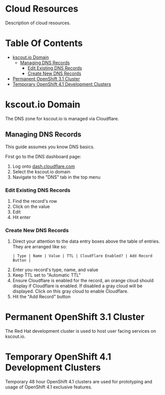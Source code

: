 # Cloud Resources
Description of cloud resources.

# Table Of Contents
- [kscout.io Domain](#kscoutio-domain)
  - [Managing DNS Records](#managing-dns-records)
    - [Edit Existing DNS Records](#edit-existing-dns-records)
	- [Create New DNS Records](#create-new-dns-records)
- [Permanent OpenShift 3.1 Cluster](#permanent-openshift-31-cluster)
- [Temporary OpenShift 4.1 Development Clusters](#temporary-openshift-41-development-clusters)

# kscout.io Domain
The DNS zone for kscout.io is managed via Cloudflare.  

## Managing DNS Records
This guide assumes you know DNS basics.  

First go to the DNS dashboard page:

1. Log onto [dash.cloudflare.com](https://dash.cloudflare.com)
2. Select the kscout.io domain
3. Navigate to the "DNS" tab in the top menu

### Edit Existing DNS Records

1. Find the record's row
2. Click on the value
3. Edit
4. Hit enter

### Create New DNS Records

1. Direct your attention to the data entry boxes above the table of entries.
   They are arranged like so:
   ```
   | Type | Name | Value | TTL | Cloudflare Enabled? | Add Record Button |
   ```
2. Enter you record's type, name, and value
3. Keep TTL set to "Automatic TTL"
4. Ensure Cloudflare is enabled for the record, an orange cloud should display
   if Cloudflare is enabled. If disabled a gray cloud will be displayed. Click
   on this gray cloud to enable Cloudflare.
5. Hit the "Add Record" button

# Permanent OpenShift 3.1 Cluster
The Red Hat development cluster is used to host user facing services
on kscout.io.  

# Temporary OpenShift 4.1 Development Clusters
Temporary 48 hour OpenShift 4.1 clusters are used for prototyping and usage of 
OpenShift 4.1 exclusive features.
